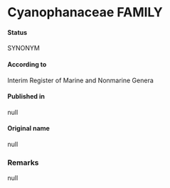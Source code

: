 # Cyanophanaceae FAMILY

#### Status
SYNONYM

#### According to
Interim Register of Marine and Nonmarine Genera

#### Published in
null

#### Original name
null

### Remarks
null